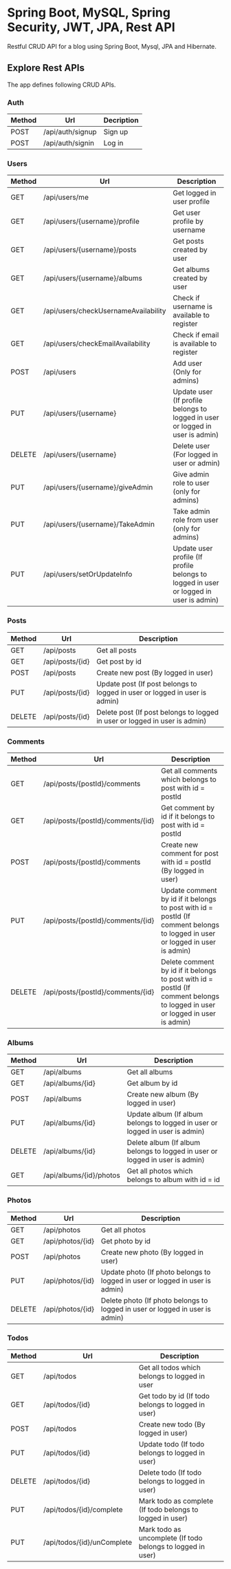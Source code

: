 # Spring Boot, MySQL, Spring Security, JWT, JPA, Rest API

Restful CRUD API for a blog using Spring Boot, Mysql, JPA and Hibernate.


## Explore Rest APIs

The app defines following CRUD APIs.

### Auth

| Method | Url | Decription | 
| ------ | --- | ---------- |
| POST   | /api/auth/signup | Sign up |
| POST   | /api/auth/signin | Log in |

### Users

| Method | Url | Description |
| ------ | --- | ----------- |
| GET    | /api/users/me | Get logged in user profile |
| GET    | /api/users/{username}/profile | Get user profile by username |
| GET    | /api/users/{username}/posts | Get posts created by user |
| GET    | /api/users/{username}/albums | Get albums created by user |
| GET    | /api/users/checkUsernameAvailability | Check if username is available to register |
| GET    | /api/users/checkEmailAvailability | Check if email is available to register |
| POST   | /api/users | Add user (Only for admins) |
| PUT    | /api/users/{username} | Update user (If profile belongs to logged in user or logged in user is admin) |
| DELETE | /api/users/{username} | Delete user (For logged in user or admin) |
| PUT    | /api/users/{username}/giveAdmin | Give admin role to user (only for admins) |
| PUT    | /api/users/{username}/TakeAdmin | Take admin role from user (only for admins) |
| PUT    | /api/users/setOrUpdateInfo | Update user profile (If profile belongs to logged in user or logged in user is admin) |

### Posts

| Method | Url | Description |
| ------ | --- | ----------- |
| GET    | /api/posts | Get all posts |
| GET    | /api/posts/{id} | Get post by id |
| POST   | /api/posts | Create new post (By logged in user) |
| PUT    | /api/posts/{id} | Update post (If post belongs to logged in user or logged in user is admin) |
| DELETE | /api/posts/{id} | Delete post (If post belongs to logged in user or logged in user is admin) |

### Comments

| Method | Url | Description |
| ------ | --- | ----------- |
| GET    | /api/posts/{postId}/comments | Get all comments which belongs to post with id = postId |
| GET    | /api/posts/{postId}/comments/{id} | Get comment by id if it belongs to post with id = postId |
| POST   | /api/posts/{postId}/comments | Create new comment for post with id = postId (By logged in user) |
| PUT    | /api/posts/{postId}/comments/{id} | Update comment by id if it belongs to post with id = postId (If comment belongs to logged in user or logged in user is admin) |
| DELETE | /api/posts/{postId}/comments/{id} | Delete comment by id if it belongs to post with id = postId (If comment belongs to logged in user or logged in user is admin) |

### Albums

| Method | Url | Description |
| ------ | --- | ----------- |
| GET    | /api/albums | Get all albums |
| GET    | /api/albums/{id} | Get album by id |
| POST   | /api/albums | Create new album (By logged in user) |
| PUT    | /api/albums/{id} | Update album (If album belongs to logged in user or logged in user is admin) |
| DELETE | /api/albums/{id} | Delete album (If album belongs to logged in user or logged in user is admin) |
| GET    | /api/albums/{id}/photos | Get all photos which belongs to album with id = id |

### Photos

| Method | Url | Description |
| ------ | --- | ----------- |
| GET    | /api/photos | Get all photos |
| GET    | /api/photos/{id} | Get photo by id |
| POST   | /api/photos | Create new photo (By logged in user) |
| PUT    | /api/photos/{id} | Update photo (If photo belongs to logged in user or logged in user is admin) |
| DELETE | /api/photos/{id} | Delete photo (If photo belongs to logged in user or logged in user is admin) |

### Todos

| Method | Url | Description |
| ------ | --- | ----------- |
| GET    | /api/todos | Get all todos which belongs to logged in user |
| GET    | /api/todos/{id} | Get todo by id (If todo belongs to logged in user) |
| POST   | /api/todos | Create new todo (By logged in user) |
| PUT    | /api/todos/{id} | Update todo (If todo belongs to logged in user) |
| DELETE | /api/todos/{id} | Delete todo (If todo belongs to logged in user) |
| PUT    | /api/todos/{id}/complete | Mark todo as complete (If todo belongs to logged in user) |
| PUT    | /api/todos/{id}/unComplete | Mark todo as uncomplete (If todo belongs to logged in user) |
